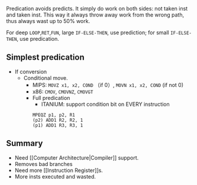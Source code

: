 Predication avoids predicts. It simply do work on both sides: not taken inst and taken inst. This way it always throw away work from the wrong path, thus always wast up to 50% work.

For deep `LOOP`,`RET`,`FUN`, large `IF-ELSE-THEN`, use prediction; 
for small `IF-ELSE-THEN`, use predication.

## Simplest predication
- If conversion
	- Conditional move. 
		-	MIPS: `MOVZ x1, x2, COND` （if 0）, `MOVN x1, x2, COND` (if not 0)
		-	x86: `CMOV`, `CMOVNZ`, `CMOVGT`
		-	Full predication
			-	ITANIUM: support condition bit on EVERY instruction
			```
			MPEQZ p1, p2, R1
			(p2) ADD1 R2, R2, 1
			(p1) ADD1 R3, R3, 1
			```


## Summary
-	Need [[Computer Architecture|Compiler]] support.
-	Removes bad branches
-	Need more [[Instruction Register]]s.
-	More insts executed and wasted.